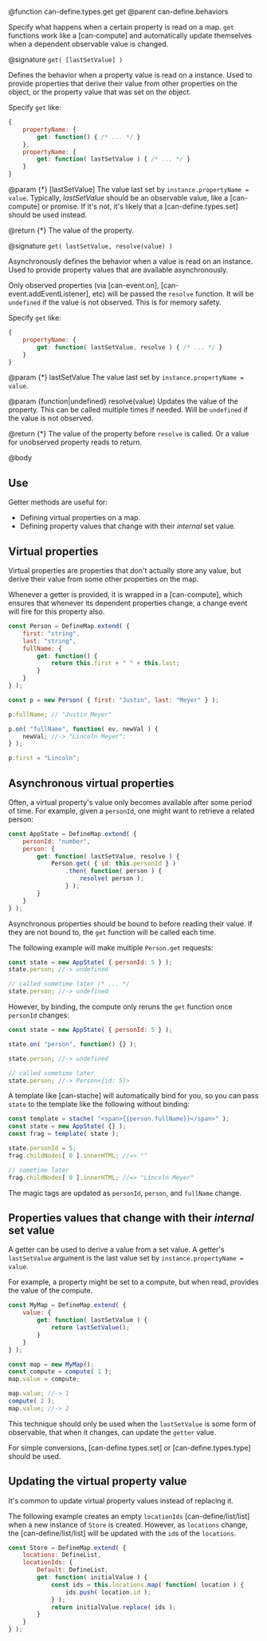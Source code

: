 @function can-define.types.get get
@parent can-define.behaviors

Specify what happens when a certain property is read on a map. `get` functions
work like a [can-compute] and automatically update themselves when a dependent
observable value is changed.


@signature `get( [lastSetValue] )`

Defines the behavior when a property value is read on a instance. Used to provide properties that derive their value from
other properties on the object, or the property value that was set on the object.

Specify `get` like:

```js
{
	propertyName: {
		get: function() { /* ... */ }
	},
	propertyName: {
		get: function( lastSetValue ) { /* ... */ }
	}
}
```

  @param {*} [lastSetValue] The value last set by `instance.propertyName = value`.  Typically, _lastSetValue_
  should be an observable value, like a [can-compute] or promise. If it's not, it's likely
  that a [can-define.types.set] should be used instead.

  @return {*} The value of the property.

@signature `get( lastSetValue, resolve(value) )`

Asynchronously defines the behavior when a value is read on an instance. Used to provide property values that
are available asynchronously.

Only observed properties (via [can-event.on], [can-event.addEventListener], etc) will be passed the `resolve` function.  It will be `undefined` if the value is not observed. This is for memory safety.

Specify `get` like:

```js
{
	propertyName: {
		get: function( lastSetValue, resolve ) { /* ... */ }
	}
}
```

  @param {*} lastSetValue The value last set by `instance.propertyName = value`.

  @param {function|undefined} resolve(value) Updates the value of the property. This can be called
  multiple times if needed. Will be `undefined` if the value is not observed.

  @return {*} The value of the property before `resolve` is called.  Or a value for unobserved property reads
  to return.

@body

## Use

Getter methods are useful for:

 - Defining virtual properties on a map.
 - Defining property values that change with their _internal_ set value.

## Virtual properties


Virtual properties are properties that don't actually store any value, but derive their value
from some other properties on the map.

Whenever a getter is provided, it is wrapped in a [can-compute], which ensures
that whenever its dependent properties change, a change event will fire for this property also.

```js
const Person = DefineMap.extend( {
	first: "string",
	last: "string",
	fullName: {
		get: function() {
			return this.first + " " + this.last;
		}
	}
} );

const p = new Person( { first: "Justin", last: "Meyer" } );

p.fullName; // "Justin Meyer"

p.on( "fullName", function( ev, newVal ) {
	newVal; //-> "Lincoln Meyer";
} );

p.first = "Lincoln";
```

## Asynchronous virtual properties

Often, a virtual property's value only becomes available after some period of time.  For example,
given a `personId`, one might want to retrieve a related person:

```js
const AppState = DefineMap.extend( {
	personId: "number",
	person: {
		get: function( lastSetValue, resolve ) {
			Person.get( { id: this.personId } )
				.then( function( person ) {
					resolve( person );
				} );
		}
	}
} );
```

Asynchronous properties should be bound to before reading their value.  If
they are not bound to, the `get` function will be called each time.

The following example will make multiple `Person.get` requests:

```js
const state = new AppState( { personId: 5 } );
state.person; //-> undefined

// called sometime later /* ... */
state.person; //-> undefined
```

However, by binding, the compute only reruns the `get` function once `personId` changes:

```js
const state = new AppState( { personId: 5 } );

state.on( "person", function() {} );

state.person; //-> undefined

// called sometime later
state.person; //-> Person<{id: 5}>
```

A template like [can-stache] will automatically bind for you, so you can pass
`state` to the template like the following without binding:

```js
const template = stache( "<span>{{person.fullName}}</span>" );
const state = new AppState( {} );
const frag = template( state );

state.personId = 5;
frag.childNodes[ 0 ].innerHTML; //=> ""

// sometime later
frag.childNodes[ 0 ].innerHTML; //=> "Lincoln Meyer"
```

The magic tags are updated as `personId`, `person`, and `fullName` change.


## Properties values that change with their _internal_ set value

A getter can be used to derive a value from a set value. A getter's
`lastSetValue` argument is the last value set by `instance.propertyName = value`.

For example, a property might be set to a compute, but when read, provides the value
of the compute.

```js
const MyMap = DefineMap.extend( {
	value: {
		get: function( lastSetValue ) {
			return lastSetValue();
		}
	}
} );

const map = new MyMap();
const compute = compute( 1 );
map.value = compute;

map.value; //-> 1
compute( 2 );
map.value; //-> 2
```

This technique should only be used when the `lastSetValue` is some form of
observable, that when it changes, can update the `getter` value.

For simple conversions, [can-define.types.set] or [can-define.types.type] should be used.

## Updating the virtual property value

It's common to update virtual property values
instead of replacing it.

The following example creates an empty `locationIds` [can-define/list/list] when a new
instance of `Store` is created.  However, as `locations` change,
the [can-define/list/list] will be updated with the `id`s of the `locations`.


```js
const Store = DefineMap.extend( {
	locations: DefineList,
	locationIds: {
		Default: DefineList,
		get: function( initialValue ) {
			const ids = this.locations.map( function( location ) {
				ids.push( location.id );
			} );
			return initialValue.replace( ids );
		}
	}
} );
```
